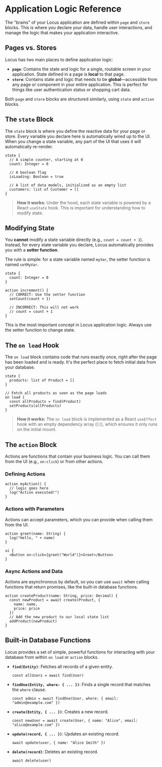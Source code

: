 # Application Logic Reference

The "brains" of your Locus application are defined within `page` and `store` blocks. This is where you declare your data, handle user interactions, and manage the logic that makes your application interactive.

## Pages vs. Stores
Locus has two main places to define application logic:

-   **`page`**: Contains the state and logic for a single, routable screen in your application. State defined in a page is **local** to that page.
-   **`store`**: Contains state and logic that needs to be **global**—accessible from any page or component in your entire application. This is perfect for things like user authentication status or shopping cart data.

Both `page` and `store` blocks are structured similarly, using `state` and `action` blocks.

## The `state` Block
The `state` block is where you define the reactive data for your page or store. Every variable you declare here is automatically wired up to the UI. When you change a state variable, any part of the UI that uses it will automatically re-render.

```locus
state {
  // A simple counter, starting at 0
  count: Integer = 0

  // A boolean flag
  isLoading: Boolean = true

  // A list of data models, initialized as an empty list
  customers: list of Customer = []
}
```
> **How it works:** Under the hood, each state variable is powered by a React `useState` hook. This is important for understanding how to modify state.

## Modifying State
You **cannot** modify a state variable directly (e.g., `count = count + 1`). Instead, for every state variable you declare, Locus automatically provides you with a **setter function**.

The rule is simple: for a state variable named `myVar`, the setter function is named `setMyVar`.

```locus
state {
  count: Integer = 0
}

action increment() {
  // CORRECT: Use the setter function
  setCount(count + 1)

  // INCORRECT: This will not work
  // count = count + 1
}
```
This is the most important concept in Locus application logic. Always use the setter function to change state.

## The `on load` Hook
The `on load` block contains code that runs exactly once, right after the page has been loaded and is ready. It's the perfect place to fetch initial data from your database.

```locus
state {
  products: list of Product = []
}

// Fetch all products as soon as the page loads
on load {
  const allProducts = find(Product)
  setProducts(allProducts)
}
```
> **How it works:** The `on load` block is implemented as a React `useEffect` hook with an empty dependency array (`[]`), which ensures it only runs on the initial mount.

## The `action` Block
Actions are functions that contain your business logic. You can call them from the UI (e.g., `on:click`) or from other actions.

### Defining Actions
```locus
action myAction() {
  // logic goes here
  log("Action executed!")
}
```

### Actions with Parameters
Actions can accept parameters, which you can provide when calling them from the UI.

```locus
action greet(name: String) {
  log("Hello, " + name)
}

ui {
  <Button on:click={greet("World")}>Greet</Button>
}
```

### Async Actions and Data
Actions are asynchronous by default, so you can use `await` when calling functions that return promises, like the built-in database functions.

```locus
action createProduct(name: String, price: Decimal) {
  const newProduct = await create(Product, {
    name: name,
    price: price
  })
  // Add the new product to our local state list
  addProduct(newProduct)
}
```

## Built-in Database Functions
Locus provides a set of simple, powerful functions for interacting with your database from within `on load` or `action` blocks.

-   **`find(Entity)`**: Fetches all records of a given entity.
    ```locus
    const allUsers = await find(User)
    ```
-   **`findOne(Entity, where: { ... })`**: Finds a single record that matches the `where` clause.
    ```locus
    const admin = await findOne(User, where: { email: "admin@example.com" })
    ```
-   **`create(Entity, { ... })`**: Creates a new record.
    ```locus
    const newUser = await create(User, { name: "Alice", email: "alice@example.com" })
    ```
-   **`update(record, { ... })`**: Updates an existing record.
    ```locus
    await update(user, { name: "Alice Smith" })
    ```
-   **`delete(record)`**: Deletes an existing record.
    ```locus
    await delete(user)
    ```
